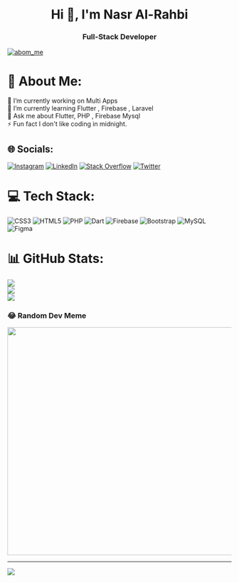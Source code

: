 <h1 align="center">Hi 👋, I'm Nasr Al-Rahbi</h1>
<h3 align="center">Full-Stack Developer</h3>

<p align="left"> <a href="https://twitter.com/abom_me" target="blank"><img src="https://img.shields.io/twitter/follow/abom_me?logo=twitter&style=for-the-badge" alt="abom_me" /></a> </p>

# 💫 About Me:
🔭 I’m currently working on Multi Apps<br>🌱 I’m currently learning Flutter , Firebase , Laravel<br>💬 Ask me about Flutter, PHP , Firebase Mysql<br>⚡ Fun fact I don't like coding in midnight.<br>


## 🌐 Socials:
[![Instagram](https://img.shields.io/badge/Instagram-%23E4405F.svg?logo=Instagram&logoColor=white)](https://instagram.com/abom.me) [![LinkedIn](https://img.shields.io/badge/LinkedIn-%230077B5.svg?logo=linkedin&logoColor=white)](https://linkedin.com/in/nasr-al-rahbi-08a573245) [![Stack Overflow](https://img.shields.io/badge/-Stackoverflow-FE7A16?logo=stack-overflow&logoColor=white)](https://stackoverflow.com/users/19994059/nasr-al-rahbi) [![Twitter](https://img.shields.io/badge/Twitter-%231DA1F2.svg?logo=Twitter&logoColor=white)](https://twitter.com/abom_me) 

# 💻 Tech Stack:
![CSS3](https://img.shields.io/badge/css3-%231572B6.svg?style=flat&logo=css3&logoColor=white) ![HTML5](https://img.shields.io/badge/html5-%23E34F26.svg?style=flat&logo=html5&logoColor=white) ![PHP](https://img.shields.io/badge/php-%23777BB4.svg?style=flat&logo=php&logoColor=white) ![Dart](https://img.shields.io/badge/dart-%230175C2.svg?style=flat&logo=dart&logoColor=white) ![Firebase](https://img.shields.io/badge/firebase-%23039BE5.svg?style=flat&logo=firebase) ![Bootstrap](https://img.shields.io/badge/bootstrap-%23563D7C.svg?style=flat&logo=bootstrap&logoColor=white) ![MySQL](https://img.shields.io/badge/mysql-%2300f.svg?style=flat&logo=mysql&logoColor=white) 	![Figma](https://img.shields.io/badge/figma-%23F24E1E.svg?style=flat&logo=figma&logoColor=white)
# 📊 GitHub Stats:
![](https://github-readme-stats.vercel.app/api?username=abom-me&theme=onedark&hide_border=false&include_all_commits=true&count_private=true)<br/>
![](https://github-readme-streak-stats.herokuapp.com/?user=abom-me&theme=onedark&hide_border=false)<br/>
![](https://github-readme-stats.vercel.app/api/top-langs/?username=abom-me&theme=onedark&hide_border=false&include_all_commits=true&count_private=true&layout=compact)

### 😂 Random Dev Meme
<img src="https://random-memer.herokuapp.com/" width="512px"/>

---
[![](https://visitcount.itsvg.in/api?id=abom-me&icon=6&color=1)](https://visitcount.itsvg.in)
